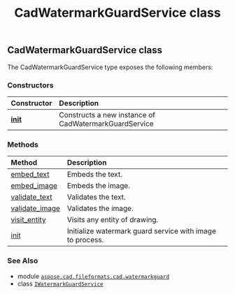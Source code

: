 ﻿---
title: CadWatermarkGuardService class
second_title: Aspose.CAD for Python via .NET API References
description: 
type: docs
weight: 10
url: /python-net/aspose.cad.fileformats.cad.watermarkguard/cadwatermarkguardservice/
is_root: false
---

## CadWatermarkGuardService class



The CadWatermarkGuardService type exposes the following members:

### Constructors
| Constructor | Description |
| :- | :- |
| [__init__](/cad/python-net/aspose.cad.fileformats.cad.watermarkguard/cadwatermarkguardservice/__init__/#) | Constructs a new instance of CadWatermarkGuardService |


### Methods
| Method | Description |
| :- | :- |
| [embed_text](/cad/python-net/aspose.cad.fileformats.cad.watermarkguard/cadwatermarkguardservice/embed_text/#str) | Embeds the text. |
| [embed_image](/cad/python-net/aspose.cad.fileformats.cad.watermarkguard/cadwatermarkguardservice/embed_image/#io.RawIOBase) | Embeds the image. |
| [validate_text](/cad/python-net/aspose.cad.fileformats.cad.watermarkguard/cadwatermarkguardservice/validate_text/#str) | Validates the text. |
| [validate_image](/cad/python-net/aspose.cad.fileformats.cad.watermarkguard/cadwatermarkguardservice/validate_image/#io.RawIOBase) | Validates the image. |
| [visit_entity](/cad/python-net/aspose.cad.fileformats.cad.watermarkguard/cadwatermarkguardservice/visit_entity/#aspose.cad.IDrawingEntity) | Visits any entity of drawing. |
| [init](/cad/python-net/aspose.cad.fileformats.cad.watermarkguard/cadwatermarkguardservice/init/#aspose.cad.Image) | Initialize watermark guard service with image to process. |



### See Also
* module [`aspose.cad.fileformats.cad.watermarkguard`](..)
* class [`IWatermarkGuardService`](/cad/python-net/aspose.cad.watermarkguard/iwatermarkguardservice)
